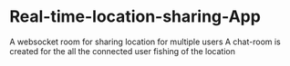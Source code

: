 # Real-time-location-sharing-App
A websocket room for sharing location for multiple users
A chat-room is created for the all the connected user
fishing of the location
